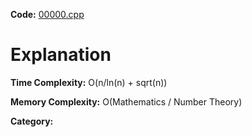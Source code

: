 **Code:** [00000.cpp](./00000.cpp)

# Explanation

**Time Complexity:** O(n/ln(n) + sqrt(n))

**Memory Complexity:** O(Mathematics / Number Theory)

**Category:** 
